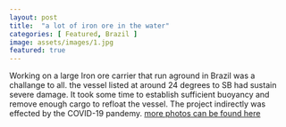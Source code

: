 ```yaml
---
layout: post
title:  "a lot of iron ore in the water"
categories: [ Featured, Brazil ]
image: assets/images/1.jpg
featured: true
---
```

Working on a large Iron ore carrier that run aground in Brazil was a challange to all. the vessel listed at around 24 degrees to SB had sustain severe damage. It took some time to establish sufficient buoyancy and remove enough cargo to refloat the vessel. The project indirectly was effected by the COVID-19 pandemy.  <a href="#">more photos can be found here</a> 
